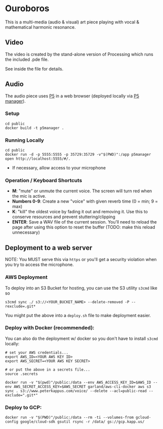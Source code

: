 # Ouroboros
This is a multi-media (audio & visual) art piece playing with vocal & mathematical harmonic resonance.

## Video
The video is created by the stand-alone version of Processing which runs the included .pde file.

See inside the file for details.

## Audio
The audio piece uses [P5](http://p5js.org/) in a web browser (deployed locally via [P5 manager](https://www.npmjs.com/package/p5-manager)). 

### Setup
```
cd public
docker build -t p5manager .
```

### Running Locally
```
cd public
docker run -d -p 5555:5555 -p 35729:35729 -v"$(PWD)":/app p5manager
open http://localhost:5555/#/.
```
- If necessary, allow access to your microphone

### Operation / Keyboard Shortcuts
- **M**: "mute" or unmute the current voice. The screen will turn red when the mic is active.
- **Numbers 0-9**: Create a new "voice" with given reverb time (0 = min; 9 = max)
- **K**: "kill" the oldest voice by fading it out and removing it. Use this to conserve resources and prevent stuttering/clipping
- **ENTER**: Save a WAV file of the current session. You'll need to reload the page after using this option to reset the buffer (TODO: make this reload unnecessary)

## Deployment to a web server
NOTE: You MUST serve this via `https` or you'll get a security violation when you try to access the microphone.

### AWS Deployment
To deploy into an S3 Bucket for hosting, you can use the S3 utility `s3cmd` like so

```
s3cmd sync ./ s3://<YOUR_BUCKET_NAME> --delete-removed -P --rexclude=.git*
```

You might put the above into a `deploy.sh` file to make deployment easier.


### Deploy with Docker (recommended):
You can also do the deployment w/ docker so you don't have to install `s3cmd` locally:
```
# set your AWS credentials...
export AWS_ID=<YOUR AWS KEY ID>
export AWS_SECRET=<YOUR AWS KEY SECRET>

# or put the above in a secrets file...
source .secrets

docker run -v "$(pwd)"/public:/data --env AWS_ACCESS_KEY_ID=$AWS_ID --env AWS_SECRET_ACCESS_KEY=$AWS_SECRET garland/aws-cli-docker aws s3 sync . s3://www.peterkappus.com/voice/ --delete --acl=public-read --exclude=".git*"
```


### Deploy to GCP:
```
docker run -v "$(PWD)"/public:/data --rm -ti --volumes-from gcloud-config google/cloud-sdk gsutil rsync -r /data/ gs://gcp.kapp.us/
```
